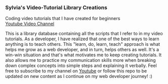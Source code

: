 ### Sylvia's Video-Tutorial Library Creations
Coding video tutorials that I have created for beginners <br>
[Youtube Video Channel](https://www.youtube.com/user/SylviaMarketing23)

This is a library database containing all the scripts that I refer to in my video tutorials. As a developer, I have realized that one of the best ways to learn anything is to teach others. This "learn, do, learn, teach" approach is what helps me grow as a web developer, and in turn, helps others as well. It's a win-win situation and that's what motivates me to keep creating tutorials. It also allows me to practice my communication skills more when breaking down complex concepts into simple steps and explaining it verbally. Feel free to subscribe to my channel on [Youtube](https://www.youtube.com/user/SylviaMarketing23) or follow this repo to be updated on new content as I continue on my web developer journey! :)

